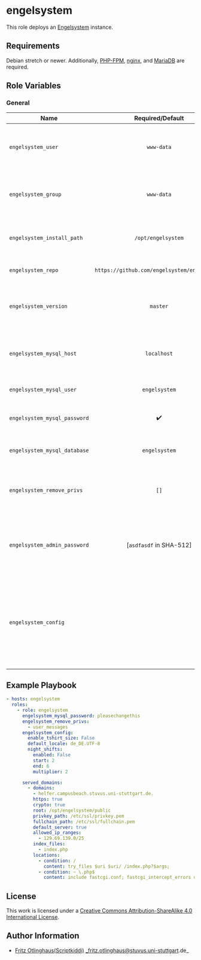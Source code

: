 # engelsystem

This role deploys an [Engelsystem](https://engelsystem.de) instance.


## Requirements

Debian stretch or newer.
Additionally, [PHP-FPM](https://github.com/stuvusIT/php-fpm), [nginx](https://github.com/stuvusIT/nginx), and [MariaDB](https://github.com/stuvusIT/mariadb) are required.

## Role Variables

### General

| Name                         | Required/Default                             | Description                                                                                                                                                                                                          |
|------------------------------|:--------------------------------------------:|----------------------------------------------------------------------------------------------------------------------------------------------------------------------------------------------------------------------|
| `engelsystem_user`           | `www-data`                                   | User which owns the writable Engelsystem files (import and storage)                                                                                                                                                  |
| `engelsystem_group`          | `www-data`                                   | Group which owns the writable Engelsystem files (import and storage)                                                                                                                                                 |
| `engelsystem_install_path`   | `/opt/engelsystem`                           | Path where the engelsystem should be installed to                                                                                                                                                                    |
| `engelsystem_repo`           | `https://github.com/engelsystem/engelsystem` | URL of the repository to clone                                                                                                                                                                                       |
| `engelsystem_version`        | `master`                                     | Version which should be checked out during the installation                                                                                                                                                          |
| `engelsystem_mysql_host`     | `localhost`                                  | Host address where the MariaDB database runs                                                                                                                                                                         |
| `engelsystem_mysql_user`     | `engelsystem`                                | User for the MariaDB instance                                                                                                                                                                                        |
| `engelsystem_mysql_password` | :heavy_check_mark:                           | Password for the MariaDB user                                                                                                                                                                                        |
| `engelsystem_mysql_database` | `engelsystem`                                | Database name for the MariaDB database                                                                                                                                                                               |
| `engelsystem_remove_privs`   | `[]`                                         | Remove these privileges from all Engelsystem user groups                                                                                                                                                             |
| `engelsystem_admin_password` | [`asdfasdf` in SHA-512]                      | Password for the admin user in `crypt(3)` format. Set to an empty string to leave as-is                                                                                                                              |
| `engelsystem_config`         |                                              | Dict to set [config.php](https://github.com/engelsystem/engelsystem/blob/master/config/config.default.php) values. Dicts and lists will be expanded and strings will be quoted and their special characters esacped. |

## Example Playbook

```yml
- hosts: engelsystem
  roles:
    - role: engelsystem
      engelsystem_mysql_password: pleasechangethis
      engelsystem_remove_privs:
        - user_messages
      engelsystem_config:
        enable_tshirt_size: False
        default_locale: de_DE.UTF-8
        night_shifts:
          enabled: False
          start: 2
          end: 6
          multiplier: 2

      served_domains:
        - domains:
          - helfer.campusbeach.stuvus.uni-stuttgart.de.
          https: true
          crypto: true
          root: /opt/engelsystem/public
          privkey_path: /etc/ssl/privkey.pem
          fullchain_path: /etc/ssl/fullchain.pem
          default_server: true
          allowed_ip_ranges:
            - 129.69.139.0/25
          index_files:
            - index.php
          locations:
            - condition: /
              content: try_files $uri $uri/ /index.php?$args;
            - condition: ~ \.php$
              content: include fastcgi.conf; fastcgi_intercept_errors on; fastcgi_pass unix:/run/php/php7.0-fpm.sock;
```

## License

This work is licensed under a [Creative Commons Attribution-ShareAlike 4.0 International License](http://creativecommons.org/licenses/by-sa/4.0/).


## Author Information

 * [Fritz Otlinghaus(Scriptkiddi)](https://github.com/Scriptkiddi) _fritz.otlinghaus@stuvus.uni-stuttgart.de_
